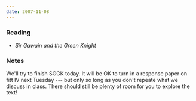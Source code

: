 ```yaml
---
date: 2007-11-08
---
```


### Reading

* <cite>Sir Gawain and the Green Knight</cite>

### Notes

We'll try to finish SGGK today. It will be OK to turn in a response paper on fitt IV next Tuesday --- but only so long as you don't repeate what we discuss in class. There should still be plenty of room for you to explore the text!
